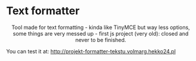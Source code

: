 # Text formatter

<p align="center">Tool made for text formatting - kinda like TinyMCE but way less options, some things are very messed up - first js project (very old): closed and never to be finished.</p>

You can test it at: http://projekt-formatter-tekstu.volmarg.hekko24.pl